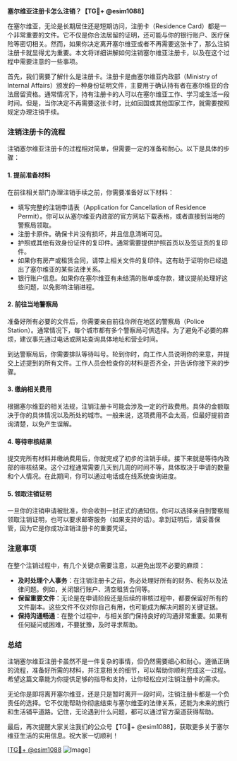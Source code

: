 **塞尔维亚注册卡怎么注销？【TG💪+ @esim1088】**

在塞尔维亚，无论是长期居住还是短期访问，注册卡（Residence Card）都是一个非常重要的文件。它不仅是你合法居留的证明，还可能与你的银行账户、医疗保险等密切相关。然而，如果你决定离开塞尔维亚或者不再需要这张卡了，那么注销注册卡就显得尤为重要。本文将详细讲解如何注销塞尔维亚注册卡，以及在这个过程中需要注意的一些事项。

首先，我们需要了解什么是注册卡。注册卡是由塞尔维亚内政部（Ministry of Internal Affairs）颁发的一种身份证明文件，主要用于确认持有者在塞尔维亚的合法居留资格。通常情况下，持有注册卡的人可以在塞尔维亚工作、学习或生活一段时间。但是，当你决定不再需要这张卡时，比如回国或其他国家工作，就需要按照规定办理注销手续。

### 注销注册卡的流程

注销塞尔维亚注册卡的过程相对简单，但需要一定的准备和耐心。以下是具体的步骤：

#### 1. 提前准备材料
在前往相关部门办理注销手续之前，你需要准备好以下材料：
- 填写完整的注销申请表（Application for Cancellation of Residence Permit）。你可以从塞尔维亚内政部的官方网站下载表格，或者直接到当地的警察局领取。
- 注册卡原件。确保卡片没有损坏，并且信息清晰可见。
- 护照或其他有效身份证件的复印件。通常需要提供护照首页以及签证页的复印件。
- 如果你有房产或租赁合同，请带上相关文件的复印件。这有助于证明你已经退出了塞尔维亚的某些法律关系。
- 银行账户信息。如果你在塞尔维亚有未结清的账单或存款，建议提前处理好这些问题，以免影响注销进程。

#### 2. 前往当地警察局
准备好所有必要的文件后，你需要亲自前往你所在地区的警察局（Police Station）。通常情况下，每个城市都有多个警察局可供选择。为了避免不必要的麻烦，建议事先通过电话或网站查询具体地址和营业时间。

到达警察局后，你需要排队等待叫号。轮到你时，向工作人员说明你的来意，并提交上述提到的所有文件。工作人员会检查你的材料是否齐全，并告诉你接下来的步骤。

#### 3. 缴纳相关费用
根据塞尔维亚的相关法规，注销注册卡可能会涉及一定的行政费用。具体的金额取决于你的具体情况以及所处的城市。一般来说，这项费用不会太高，但最好提前咨询清楚，以免产生误解。

#### 4. 等待审核结果
提交完所有材料并缴纳费用后，你就完成了初步的注销手续。接下来就是等待内政部的审核结果。这个过程通常需要几天到几周的时间不等，具体取决于申请的数量和个人情况。在此期间，你可以通过电话或在线系统查询进度。

#### 5. 领取注销证明
一旦你的注销申请被批准，你会收到一封正式的通知信。你可以选择亲自到警察局领取注销证明，也可以要求邮寄服务（如果支持的话）。拿到证明后，请妥善保管，因为它是你成功注销注册卡的重要凭证。

### 注意事项

在整个注销过程中，有几个关键点需要注意，以避免出现不必要的麻烦：

- **及时处理个人事务**：在注销注册卡之前，务必处理好所有的财务、税务以及法律问题。例如，关闭银行账户、清空租赁合同等。
- **保留重要文件**：无论是在申请阶段还是后续的审核过程中，都要保留好所有的文件副本。这些文件不仅对你自己有用，也可能成为解决问题的关键证据。
- **保持沟通畅通**：在整个过程中，与相关部门保持良好的沟通非常重要。如果有任何疑问或困难，不要犹豫，及时寻求帮助。

### 总结

注销塞尔维亚注册卡虽然不是一件复杂的事情，但仍然需要细心和耐心。遵循正确的流程，准备好所需的材料，并注意相关的细节，可以帮助你顺利完成这一过程。希望这篇文章能为你提供足够的指导和支持，让你轻松应对注销注册卡的需求。

无论你是即将离开塞尔维亚，还是只是暂时离开一段时间，注销注册卡都是一个负责任的选择。它不仅能帮助你彻底结束与塞尔维亚的法律关系，还能为未来的旅行和生活铺平道路。记住，无论遇到什么问题，都可以通过官方渠道获得帮助。

最后，再次提醒大家关注我们的公众号【TG💪+ @esim1088】，获取更多关于塞尔维亚生活的实用信息。祝大家一切顺利！

[[TG💪+ @esim1088](https://t.me/s/esim1088) ![Image](https://i.postimg.cc/4NQfJmqS/Snipaste-2025-05-13-00-14-12.png)]